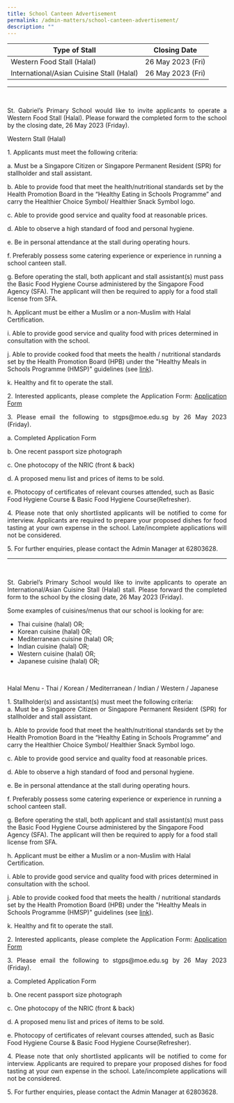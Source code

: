 ```yaml
---
title: School Canteen Advertisement
permalink: /admin-matters/school-canteen-advertisement/
description: ""
---
```

| Type of Stall | Closing Date |
| -------- | -------- |
| Western Food Stall (Halal)     | 26 May 2023 (Fri)     |
|International/Asian Cuisine Stall (Halal)|26 May 2023 (Fri)|

--------------
<br>
<p align="justify">
St. Gabriel’s Primary School would like to invite applicants to operate a Western Food Stall (Halal). Please forward the completed form to the school by the closing date, 26 May 2023 (Friday). </p>

Western Stall (Halal) <br>
<p align="justify">
1. Applicants must meet the following criteria: <br>

a. Must be a Singapore Citizen or Singapore Permanent Resident (SPR) for stallholder and stall assistant. <br>

b.	Able to provide food that meet the health/nutritional standards set by the Health Promotion Board in the “Healthy Eating in Schools Programme” and carry the Healthier Choice Symbol/ Healthier Snack Symbol logo. <br>

c.	Able to provide good service and quality food at reasonable prices. <br>

d.	Able to observe a high standard of food and personal hygiene. <br>

e.	Be in personal attendance at the stall during operating hours. <br>

f.	Preferably possess some catering experience or experience in running a school canteen stall. <br>

g.	Before operating the stall, both applicant and stall assistant(s) must pass the Basic Food Hygiene Course administered by the Singapore Food Agency (SFA). The applicant will then be required to apply for a food stall license from SFA. <br>

h.	Applicant must be either a Muslim or a non-Muslim with Halal Certification. <br>

i.	Able to provide good service and quality food with prices determined in consultation with the school. <br>

j.	Able to provide cooked food that meets the health / nutritional standards set by the Health Promotion Board (HPB) under the "Healthy Meals in Schools Programme (HMSP)" guidelines (see [link](https://www.hpb.gov.sg/schools/school-programmes/healthy-meals-in-schools-programme)). <br>

k.	Healthy and fit to operate the stall. <br> </p>
<p align="justify">
2. Interested applicants, please complete the Application Form:
<a href="https://drive.google.com/file/d/1riA6LFilvg3d26VNPBl-NSDfZCcEJEP4/view?usp=sharing">Application Form</a>

<br>
</p><p align="justify">
3.         Please email the following to stgps@moe.edu.sg by 26 May 2023 (Friday).<br>

a.	Completed Application Form<br>
	
b.	One recent passport size photograph<br>
	
c.	One photocopy of the NRIC (front &amp; back)<br>
	
d.	A proposed menu list and prices of items to be sold.<br>
	
e.	Photocopy of certificates of relevant courses attended, such as Basic Food Hygiene Course &amp; Basic Food Hygiene Course(Refresher).<br>
</p>
<p align="justify">
4.	Please note that only shortlisted applicants will be notified to come for interview. Applicants are required to prepare your proposed dishes for food tasting at your own expense in the school. Late/incomplete applications will not be considered.<br>
</p>
<p align="justify">
5.	For further enquiries, please contact the Admin Manager at 62803628.
</p>

-------------------
<br>
<p align="justify">
St. Gabriel’s Primary School would like to invite applicants to operate an International/Asian Cuisine Stall (Halal) stall. Please forward the completed form to the school by the closing date, 26 May 2023 (Friday).
</p>
<p align="justify">
Some examples of cuisines/menus that our school is looking for are:
</p>

-	Thai cuisine (halal) OR;
-	Korean cuisine (halal) OR;
-	Mediterranean cuisine (halal) OR;
-	Indian cuisine (halal) OR;
-	Western cuisine (halal) OR;
-	Japanese cuisine (halal) OR;
<br>
<p align="justify">
Halal Menu - Thai / Korean / Mediterranean / Indian / Western / Japanese</p>

<p align="justify">
1. Stallholder(s) and assistant(s) must meet the following criteria: <br>
a.	Must be a Singapore Citizen or Singapore Permanent Resident (SPR) for stallholder and stall assistant. <br>

b.	Able to provide food that meet the health/nutritional standards set by the Health Promotion Board in the “Healthy Eating in Schools Programme” and carry the Healthier Choice Symbol/ Healthier Snack Symbol logo. <br>

c.	Able to provide good service and quality food at reasonable prices. <br>

d.	Able to observe a high standard of food and personal hygiene. <br>

e.	Be in personal attendance at the stall during operating hours. <br>

f.	Preferably possess some catering experience or experience in running a school canteen stall. <br>

g.	Before operating the stall, both applicant and stall assistant(s) must pass the Basic Food Hygiene Course administered by the Singapore Food Agency (SFA). The applicant will then be required to apply for a food stall license from SFA. <br>

h.	Applicant must be either a Muslim or a non-Muslim with Halal Certification. <br>

i.	Able to provide good service and quality food with prices determined in consultation with the school. <br>

j.	Able to provide cooked food that meets the health / nutritional standards set by the Health Promotion Board (HPB) under the "Healthy Meals in Schools Programme (HMSP)" guidelines (see [link](https://www.hpb.gov.sg/schools/school-programmes/healthy-meals-in-schools-programme)). <br>

k.	Healthy and fit to operate the stall. <br>
</p>

<p align="justify">
2. Interested applicants, please complete the Application Form:
<a href="https://drive.google.com/file/d/1riA6LFilvg3d26VNPBl-NSDfZCcEJEP4/view?usp=sharing">Application Form</a>
</p>

<p align="justify">
3.        Please email the following to stgps@moe.edu.sg by 26 May 2023 (Friday). <br>

a.	Completed Application Form <br>

b.	One recent passport size photograph <br>

c.	One photocopy of the NRIC (front &amp; back) <br>

d.	A proposed menu list and prices of items to be sold. <br>

e.	Photocopy of certificates of relevant courses attended, such as Basic Food Hygiene Course &amp; Basic Food Hygiene Course(Refresher).<br>
</p>

<p align="justify">
4.          Please note that only shortlisted applicants will be notified to come for interview. Applicants are required to prepare your proposed dishes for food tasting at your own expense in the school. Late/incomplete applications will not be considered.
</p>

<p align="justify">
5.           For further enquiries, please contact the Admin Manager at 62803628.
</p>